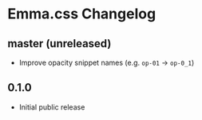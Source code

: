 # Emma.css Changelog

## master (unreleased)
* Improve opacity snippet names (e.g. `op-01` -> `op-0_1`)

## 0.1.0
* Initial public release
